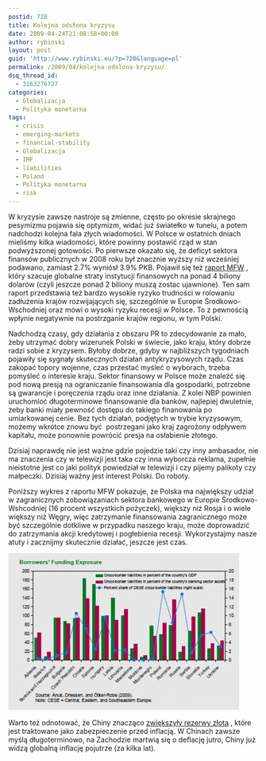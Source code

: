 ```yaml
---
postid: 720
title: Kolejna odsłona kryzysu
date: 2009-04-24T21:08:58+00:00
author: rybinski
layout: post
guid: 'http://www.rybinski.eu/?p=720&language=pl'
permalink: /2009/04/kolejna-odslona-kryzysu/
dsq_thread_id:
  - 3163276727
categories:
  - Globalizacja
  - Polityka monetarna
tags:
  - crisis
  - emerging-markets
  - financial-stability
  - Globalizacja
  - IMF
  - liabilities
  - Poland
  - Polityka monetarna
  - risk
---
```

W kryzysie zawsze nastroje są zmienne, często po okresie skrajnego pesymizmu pojawia się optymizm, widać już światełko w tunelu, a potem nadchodzi kolejna fala złych wiadomości. W Polsce w ostatnich dniach mieliśmy kilka wiadomości, które powinny postawić rząd w stan podwyższonej gotowości. Po pierwsze okazało się, że deficyt sektora finansów publicznych w 2008 roku był znacznie wyższy niż wcześniej podawano, zamiast 2.7% wyniósł 3.9% PKB. Pojawił się też [raport MFW](http://www.rybinski.eu/resources/non-modules.d/dispatcher/dispatch.php?id=2375) , który szacuje globalne straty instytucji finansowych na ponad 4 biliony dolarów (czyli jeszcze ponad 2 biliony muszą zostac ujawnione). Ten sam raport przedstawia też bardzo wysokie ryzyko trudności w rolowaniu zadłużenia krajów rozwijających się, szczególnie w Europie Środkowo-Wschodniej oraz mówi o wysoki ryzyku recesji w Polsce. To z pewnością wpłynie negatywnie na postrzganie krajów regionu, w tym Polski.

Nadchodzą czasy, gdy działania z obszaru PR to zdecydowanie za mało, żeby utrzymać dobry wizerunek Polski w świecie, jako kraju, który dobrze radzi sobie z kryzysem. Byłoby dobrze, gdyby w najbliższych tygodniach pojawiły się sygnały skutecznych działań antykryzysowych rządu. Czas zakopać topory wojenne, czas przestać myśleć o wyborach, trzeba pomyśleć o interesie kraju. Sektor finansowy w Polsce może znaleźć się pod nową presją na ograniczanie finansowania dla gospodarki, potrzebne są gwarancje i poręczenia rządu oraz inne działania. Z kolei NBP powinien uruchomioć długoterminowe finansowanie dla banków, najlepiej dwuletnie, żeby banki miały pewność dostępu do takiego finanowania po umiarkowanej cenie. Bez tych działań, podjętych w trybie kryzysowym, możemy wkrótce znowu być  postrzegani jako kraj zagrożony odpływem kapitału, może ponownie powrócić presja na osłabienie złotego.

Dzisiaj naprawdę nie jest ważne gdzie pojedzie taki czy inny ambasador, nie ma znaczenia czy w telewizji jest taka czy inna wyborcza reklama, zupełnie nieistotne jest co jaki polityk powiedział w telewizji i czy pijemy palikoty czy małpeczki. Dzisiaj ważny jest interest Polski. Do roboty.

Poniższy wykres z raportu MFW pokazuje, że Polska ma największy udział w zagranicznych zobowiązaniach sektora bankowego w Europie Środkowo-Wshcodniej (16 procent wszystkich pożyczek), większy niż Rosja i o wiele większy niż Węgry, więc zatrzymanie finansowania zagranicznego może być szczególnie dotkliwe w przypadku naszego kraju, może doprowadzić do zatrzymania akcji kredytowej i pogłebienia recesji. Wykorzystajmy nasze atuty i zacznijmy skutecznie działać, jeszcze jest czas. 

[![liabilities.png](/uploads/liabilities.png)](/uploads/liabilities.png "liabilities.png")

Warto też odnotować, że Chiny znacząco [zwiększyły rezerwy złota](http://www.ft.com/cms/s/0/1d23f80c-30aa-11de-bc38-00144feabdc0.html) , które jest traktowane jako zabezpieczenie przed inflacją. W Chinach zawsze myślą długoterminowo, na Zachodzie martwią się o deflację jutro, Chiny już widzą globalną inflację pojutrze (za kilka lat).
